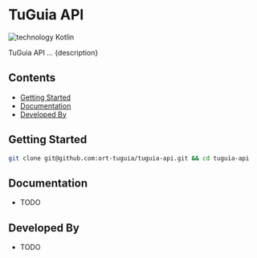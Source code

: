 # TuGuia API

![technology Kotlin](https://img.shields.io/badge/technology-kotlin-purple.svg)

TuGuia API ... {description}

## Contents
- [Getting Started](#getting-started)
- [Documentation](#documentation)
- [Developed By](#developed-by)

## Getting Started

```bash
git clone git@github.com:ort-tuguia/tuguia-api.git && cd tuguia-api
```

## Documentation

- TODO

## Developed By

- TODO

